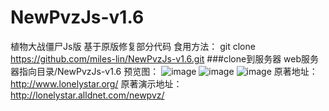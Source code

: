 # NewPvzJs-v1.6
植物大战僵尸Js版
基于原版修复部分代码
食用方法：
git clone https://github.com/miles-lin/NewPvzJs-v1.6.git  ###clone到服务器
web服务器指向目录/NewPvzJs-v1.6
预览图：
![image](/预览图/主页.png)
![image](/预览图/冒险模式.png)
![image](/预览图/迷你游戏.png)
原著地址：http://www.lonelystar.org/
原著演示地址：http://lonelystar.alldnet.com/newpvz/

